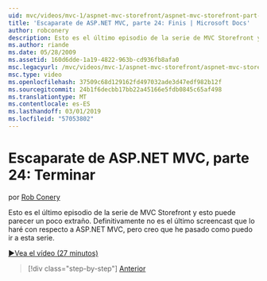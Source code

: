 ```yaml
---
uid: mvc/videos/mvc-1/aspnet-mvc-storefront/aspnet-mvc-storefront-part-24-finis
title: 'Escaparate de ASP.NET MVC, parte 24: Finis | Microsoft Docs'
author: robconery
description: Esto es el último episodio de la serie de MVC Storefront y esto puede parecer un poco extraño. Definitivamente no es el último screencast que lo haré con respecto a ASP.NET...
ms.author: riande
ms.date: 05/28/2009
ms.assetid: 160d6dde-1a19-4822-963b-cd936fb8afa0
msc.legacyurl: /mvc/videos/mvc-1/aspnet-mvc-storefront/aspnet-mvc-storefront-part-24-finis
msc.type: video
ms.openlocfilehash: 37509c68d129162fd497032ade3d47edf982b12f
ms.sourcegitcommit: 24b1f6decbb17bb22a45166e5fdb0845c65af498
ms.translationtype: MT
ms.contentlocale: es-ES
ms.lasthandoff: 03/01/2019
ms.locfileid: "57053802"
---
```

<a name="aspnet-mvc-storefront-part-24-finis"></a>Escaparate de ASP.NET MVC, parte 24: Terminar
====================
por [Rob Conery](https://github.com/robconery)

Esto es el último episodio de la serie de MVC Storefront y esto puede parecer un poco extraño. Definitivamente no es el último screencast que lo haré con respecto a ASP.NET MVC, pero creo que he pasado como puedo ir a esta serie.

[&#9654;Vea el vídeo (27 minutos)](https://channel9.msdn.com/Blogs/ASP-NET-Site-Videos/aspnet-mvc-storefront-part-24-finis)

> [!div class="step-by-step"]
> [Anterior](aspnet-mvc-storefront-part-23-getting-started-with-domain-driven-design.md)

